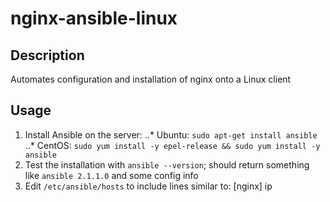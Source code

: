 # nginx-ansible-linux

## Description

Automates configuration and installation of nginx onto a Linux client

## Usage

1. Install Ansible on the server:
..* Ubuntu: `sudo apt-get install ansible`
..* CentOS: `sudo yum install -y epel-release && sudo yum install -y ansible`
2. Test the installation with `ansible --version`; should return something like `ansible 2.1.1.0` and some config info
3. Edit `/etc/ansible/hosts` to include lines similar to:
    [nginx]
    ip
